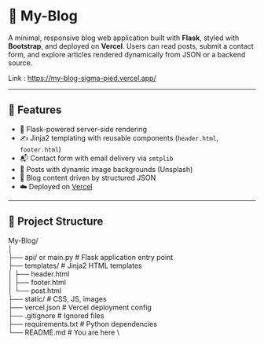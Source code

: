 # 📰 My-Blog

A minimal, responsive blog web application built with **Flask**, styled with **Bootstrap**, and deployed on **Vercel**. Users can read posts, submit a contact form, and explore articles rendered dynamically from JSON or a backend source.

Link : https://my-blog-sigma-pied.vercel.app/

---

## 🚀 Features

- 🧠 Flask-powered server-side rendering
- ✍️ Jinja2 templating with reusable components (`header.html`, `footer.html`)
- 📬 Contact form with email delivery via `smtplib`
- 📸 Posts with dynamic image backgrounds (Unsplash)
- 🧾 Blog content driven by structured JSON
- ☁️ Deployed on [Vercel](https://vercel.com/)

---

## 📁 Project Structure

My-Blog/ \
│ \
├── api/ or main.py # Flask application entry point \
├── templates/ # Jinja2 HTML templates \
│ ├── header.html \
│ ├── footer.html \
│ └── post.html \
├── static/ # CSS, JS, images \
├── vercel.json # Vercel deployment config \
├── .gitignore # Ignored files \
├── requirements.txt # Python dependencies \
└── README.md # You are here \
